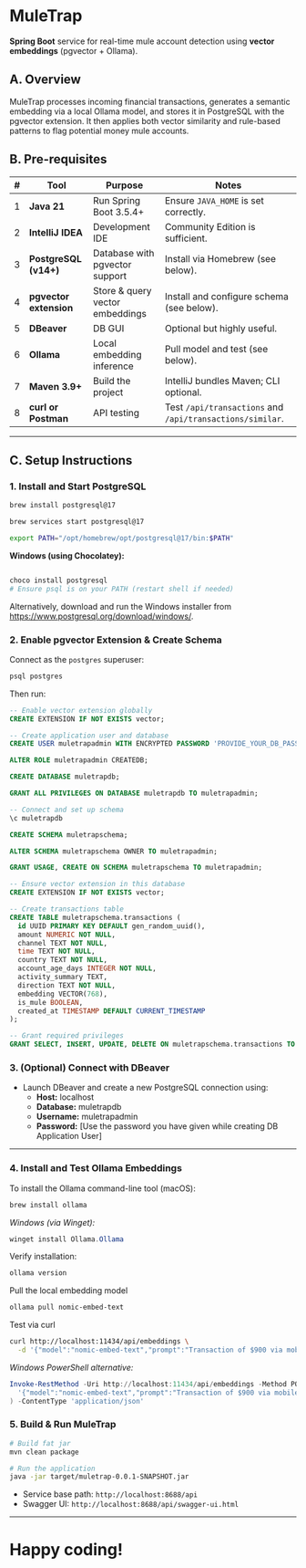 # MuleTrap

**Spring Boot** service for real-time mule account detection using **vector embeddings** (pgvector + Ollama).

## A. Overview

MuleTrap processes incoming financial transactions, generates a semantic embedding via a local Ollama model, and stores it in PostgreSQL with the pgvector extension. It then applies both vector similarity and rule-based patterns to flag potential money mule accounts.

## B. Pre-requisites

| #   | Tool                   | Purpose                         | Notes                                                     |
| --- | ---------------------- | ------------------------------- | --------------------------------------------------------- |
| 1 | **Java 21**            | Run Spring Boot 3.5.4+          | Ensure `JAVA_HOME` is set correctly.                      |
| 2 | **IntelliJ IDEA**      | Development IDE                 | Community Edition is sufficient.                          |
| 3 | **PostgreSQL (v14+)**  | Database with pgvector support  | Install via Homebrew (see below).                         |
| 4 | **pgvector extension** | Store & query vector embeddings | Install and configure schema (see below).                 |
| 5 | **DBeaver**            | DB GUI                          | Optional but highly useful.                               |
| 6 | **Ollama**             | Local embedding inference       | Pull model and test (see below).                          |
| 7 | **Maven 3.9+**         | Build the project               | IntelliJ bundles Maven; CLI optional.                     |
| 8 | **curl or Postman**    | API testing                     | Test `/api/transactions` and `/api/transactions/similar`. |

---

## C. Setup Instructions

### 1. Install and Start PostgreSQL

```bash
brew install postgresql@17

brew services start postgresql@17

export PATH="/opt/homebrew/opt/postgresql@17/bin:$PATH"
```

**Windows (using Chocolatey):**
```powershell

choco install postgresql
# Ensure psql is on your PATH (restart shell if needed)
```
Alternatively, download and run the Windows installer from https://www.postgresql.org/download/windows/.

### 2. Enable pgvector Extension & Create Schema

Connect as the `postgres` superuser:

```bash
psql postgres
```

Then run:

```sql
-- Enable vector extension globally
CREATE EXTENSION IF NOT EXISTS vector;

-- Create application user and database
CREATE USER muletrapadmin WITH ENCRYPTED PASSWORD 'PROVIDE_YOUR_DB_PASSWORD_HERE';

ALTER ROLE muletrapadmin CREATEDB;

CREATE DATABASE muletrapdb;

GRANT ALL PRIVILEGES ON DATABASE muletrapdb TO muletrapadmin;

-- Connect and set up schema
\c muletrapdb

CREATE SCHEMA muletrapschema;

ALTER SCHEMA muletrapschema OWNER TO muletrapadmin;

GRANT USAGE, CREATE ON SCHEMA muletrapschema TO muletrapadmin;

-- Ensure vector extension in this database
CREATE EXTENSION IF NOT EXISTS vector;

-- Create transactions table
CREATE TABLE muletrapschema.transactions (
  id UUID PRIMARY KEY DEFAULT gen_random_uuid(),
  amount NUMERIC NOT NULL,
  channel TEXT NOT NULL,
  time TEXT NOT NULL,
  country TEXT NOT NULL,
  account_age_days INTEGER NOT NULL,
  activity_summary TEXT,
  direction TEXT NOT NULL,
  embedding VECTOR(768),
  is_mule BOOLEAN,
  created_at TIMESTAMP DEFAULT CURRENT_TIMESTAMP
);

-- Grant required privileges
GRANT SELECT, INSERT, UPDATE, DELETE ON muletrapschema.transactions TO muletrapadmin;
```

### 3. (Optional) Connect with DBeaver

- Launch DBeaver and create a new PostgreSQL connection using:
  - **Host:** localhost
  - **Database:** muletrapdb
  - **Username:** muletrapadmin
  - **Password:** [Use the password you have given while creating DB Application User]

---

### 4. Install and Test Ollama Embeddings

To install the Ollama command-line tool (macOS):

```bash
brew install ollama
```

*Windows (via Winget):*
```powershell
winget install Ollama.Ollama
```

Verify installation:

```bash
ollama version
```

Pull the local embedding model
```bash
ollama pull nomic-embed-text
```

Test via curl
```bash
curl http://localhost:11434/api/embeddings \
  -d '{"model":"nomic-embed-text","prompt":"Transaction of $900 via mobile at 1:38 AM from Singapore"}'
```

*Windows PowerShell alternative:*
```powershell
Invoke-RestMethod -Uri http://localhost:11434/api/embeddings -Method POST -Body (
  '{"model":"nomic-embed-text","prompt":"Transaction of $900 via mobile at 1:38 AM from Singapore"}'
) -ContentType 'application/json'
```

### 5. Build & Run MuleTrap

```bash
# Build fat jar
mvn clean package

# Run the application
java -jar target/muletrap-0.0.1-SNAPSHOT.jar
```

- Service base path: `http://localhost:8688/api`
- Swagger UI: `http://localhost:8688/api/swagger-ui.html`

---

# Happy coding!

